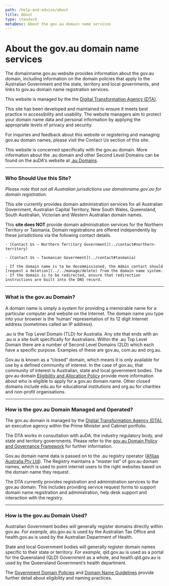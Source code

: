 ```yaml
---
path: /help-and-advice/about
title: About
type: standard
metaDesc: About the gov.au domain name services
---
```

<div class="container-fluid">
  <div class="row">

  # About the gov.au domain name services

  The domainname.gov.au website provides information about the gov.au domain, including information on the domain policies that apply to the Australian Government and the state, territory and local governments, and links to gov.au domain name registration services.

  This website is managed by the the [Digital Transformation Agency (DTA)](https://www.dta.gov.au/).

  This site has been developed and maintained to ensure it meets best practice in accessibility and usability. The website managers aim to protect your domain name data and personal information by applying the appropriate levels of privacy and security.

  For inquiries and feedback about this website or registering and managing gov.au domain names, please visit the Contact Us section of this site.

  This website is concerned specifically with the gov.au domain. More information about the .au domain and other Second Level Domains can be found on the auDA's website at [.au Domains](https://www.auda.org.au/industry-information/au-domains/).

  -----------------------------------------

  ### Who Should Use this Site?

  *Please note that not all Australian jurisdictions use domainname.gov.au for domain registration.*

  This site currently provides domain administration services for all Australian Government, Australian Capital Territory, New South Wales, Queensland, South Australian, Victorian and Western Australian domain names.

  This **site does NOT** provide domain administration services for the Northern Territory or Tasmania. Domain registrations are offered independently by these jurisdictions via the following contact details.

    - [Contact Us – Northern Territory Government](../contact#northern-territory)

    - [Contact Us – Tasmanian Government](../contact#tasmania)

    - If the domain name is to be decommissioned, the Admin contact should [request a deletion](../../manage/delete) from the domain name system.
    - If the domain is to be redirected, ensure that redirection instructions are built into the DNS record.
    
  -----------------------------------------

  ### What is the gov.au Domain?

  A domain name is simply a system for providing a memorable name for a particular computer and website on the Internet. The domain name you type into your browser is the ‘human’ representation of its 12 digit Internet address (sometimes called an IP address).

  .au is the Top Level Domain (TLD) for Australia. Any site that ends with an .au is a site built specifically for Australians. Within the .au Top Level Domain there are a number of Second Level Domains (2LD) which each have a specific purpose. Examples of these are gov.au, com.au and org.au.

  Gov.au is known as a “closed” domain, which means it is only available for use by a defined community of interest. In the case of gov.au, that community of interest is Australian, state and local government bodies. The gov.au domain [Eligibility and Allocation Policy](/policies/eligibility) provide more information about who is eligible to apply for a gov.au domain name. Other closed domains include edu.au for educational institutions and org.au for charities and non-profit organisations.

  -----------------------------------------

  ### How is the gov.au Domain Managed and Operated?


  The gov.au domain is managed by the [Digital Transformation Agency (DTA)](https://www.dta.gov.au/), an executive agency within the Prime Minister and Cabinet portfolio.

  The DTA works in consultation with auDA, the industry regulatory body, and state and territory governments. Please refer to the [gov.au Domain Policy and Governance Framework](../policies/framework) for further information.

  Gov.au domain name data is passed on to the .au registry operator ([Afilias Australia Pty Ltd](https://afilias.com.au/)). The Registry maintains a “master list” of gov.au domain names, which is used to point internet users to the right websites based on the domain name they request.

  The DTA currently provides registration and administration services to the gov.au domain. This includes providing service request forms to support domain name registration and administration, help desk support and interaction with the registry.

  -----------------------------------------

  ### How is the gov.au Domain Used?

  Australian Government bodies will generally register domains directly within gov.au. *For example,* ato.gov.au is used by the Australian Tax Office and health.gov.au is used by the Australian Department of Health.

  State and local Government bodies will generally register domain names specific to their state or territory. *For example,* qld.gov.au is used as a portal for the Queensland (QLD) Government as a whole, and health.qld.gov.au is used by the Queensland Government’s health department.

  The [Government Domain Policies](../policies) and [Domain Name Guidelines](../help-and-advice/guidelines) provide further detail about eligibility and naming practices.

  </div>
</div>
